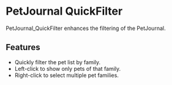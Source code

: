 # PetJournal QuickFilter

PetJournal_QuickFilter enhances the filtering of the PetJournal.

## Features

* Quickly filter the pet list by family.
* Left-click to show only pets of that family.
* Right-click to select multiple pet families.
